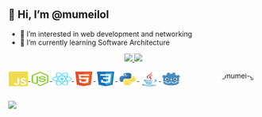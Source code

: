 ## 👋 Hi, I’m @mumeilol

- 👀 I’m interested in web development and networking
- 🌱 I’m currently learning Software Architecture

<div align="center">
  <a href="https://github.com/mumeilol">
  <img height="170em" src="https://github-readme-stats.vercel.app/api?username=mumeilol&show_icons=true&theme=gruvbox&include_all_commits=true&count_private=true"/>
  <img height="170em" src="https://github-readme-stats.vercel.app/api/top-langs/?username=mumeilol&layout=compact&langs_count=7&theme=gruvbox"/>
</div>

<div style="display: inline_block"><br>
  <img align="center" alt="Js" height="30" width="40" src="https://raw.githubusercontent.com/devicons/devicon/master/icons/javascript/javascript-plain.svg">
  <img align="center" alt="Js" height="30" width="40" src="https://raw.githubusercontent.com/devicons/devicon/master/icons/nodejs/nodejs-original.svg">
  <img align="center" alt="React" height="30" width="40" src="https://raw.githubusercontent.com/devicons/devicon/master/icons/react/react-original.svg">
  <img align="center" alt="HTML" height="30" width="40" src="https://raw.githubusercontent.com/devicons/devicon/master/icons/html5/html5-original.svg">
  <img align="center" alt="CSS" height="30" width="40" src="https://raw.githubusercontent.com/devicons/devicon/master/icons/css3/css3-original.svg">
  <img align="center" alt="Python" height="30" width="40" src="https://raw.githubusercontent.com/devicons/devicon/master/icons/python/python-original.svg">
  <img align="center" alt="Java" height="30" width="40" src="https://raw.githubusercontent.com/devicons/devicon/master/icons/java/java-original.svg">
  <img align="center" alt="godot" height="30" width="40" src="https://raw.githubusercontent.com/devicons/devicon/master/icons/godot/godot-original.svg">
  
  <img align="right" alt="mumei-gif" height="150" style="border-radius:50px;" src="https://giffiles.alphacoders.com/920/92065.gif">
</div>

  ##
 
<div> 
  <a href="https://twitter.com/mumeilol" target="_blank"><img src="https://img.shields.io/badge/Twitter-1DA1F2?style=for-the-badge&logo=twitter&logoColor=white" target="_blank"></a>
</div>
